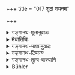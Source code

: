 +++
title = "017 शूद्रां शयनम्"

+++

<details><summary>गङ्गानथ-मूलानुवादः</summary>

Having placed a Śūdrā woman on his bed, the Brāhmaṇa goes to perdition; and having begotten a son by her, he falls from Brāhmaṇahood itself.—(17).
</details>

<details><summary>मेधातिथिः</summary>

अर्थवादो ऽयम् । यदि पुत्रम् उत्पादयति **तस्यां** ततो **ब्राह्मण्याद् एव हीयते** । अपत्यस्याब्राह्मणत्वम् इति निन्दैव । **सुतम्** इति च पुल्लिङ्गनिर्देशात् सुतोत्पत्तेर् इत्य् अत्र समानसंहितत्वे ऽपि पुत्रोत्पत्तिर् एवाभिप्रेता । तथा च दर्शितं "युग्मा रात्रयो वर्ज्याः" इति ॥ ३.१७ ॥
</details>

<details><summary>गङ्गानथ-भाष्यानुवादः</summary>

This is a laudatory exaggeration.

If on the Śūdra wife he begets a son, *he falls from Brāhmaṇahood itself i.e*., the son becomes a non-Brāhmaṇa. This also is a deprecatory exaggeration.

‘*Son*’—is in the masculine gender. So that (in the preceding verse also) the term ‘*begetting of children*,’ ‘*sutotpattyā*,’ should be taken to refer to the *male* child; even though in the compound the word can be taken both ways—either as ‘*sutā*’ in the Feminine, or as ‘*suta*’ in the Masculine. It is with this view that we have pointed out above that what is prohibited is intercourse with the woman on the even days of her ‘period’ (as it is only by intercourse on those days that a male child is born).—(17).
</details>

<details><summary>गङ्गानथ-टिप्पन्यः</summary>

Hopkin’s remarks—“A significant alteration in the Mahābhārata 13.47.9 makes the last part of this verse read—‘He is nevertheless purified by a ceremony known in law’.”—One fails to see what is ‘significant’ in this, when Hindu law bristles with expiatory ceremonies in connection with much more heinous offences than the marrying of a Śūdra wife.

This verse is quoted in *Mitākṣarā* (on 3.265, p. 1326) as meant to indicate the gravity of the offence, and as laying down the actual irrevocable loss of Brāhmaṇahood;—in *Parāśaramādhava* (Ācāra, p. 495) as prohibiting the marrying of the Śūdra by the twice-born;—in
*Vīramitrodaya* (Saṃskāra, p. 750);—in *Aparārka* (p. 87);—in
*Prāyaścittaviveka* (p. 361);—and in *Smṛticandrikā* (Saṃskāra, p. 208),
which notes that what this forbids is the marrying and begetting of child on a Śūdra wife before a Brāhmaṇa wife.
</details>

<details><summary>गङ्गानथ-तुल्य-वाक्यानि</summary>

**(verses 3.13-19)**

See Comparative notes for [Verse 3.13].
</details>

<details><summary>Bühler</summary>

017	A Brahmana who takes a Sudra wife to his bed, will (after death) sink into hell; if he begets a child by her, he will lose the rank of a Brahmana.
</details>

